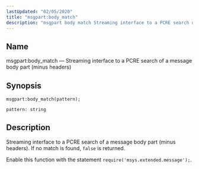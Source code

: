 ```yaml
---
lastUpdated: "02/05/2020"
title: "msgpart:body_match"
description: "msgpart body match Streaming interface to a PCRE search of a message body part minus headers msgpart body match pattern Streaming interface to a PCRE search of a message body part minus headers If no match is found false is returned Enable this function with the statement require msys extended..."
---
```


<a name="lua.ref.msgpart_body_match"></a> 
## Name

msgpart:body_match — Streaming interface to a PCRE search of a message body part (minus headers)

<a name="idp17029024"></a> 
## Synopsis

`msgpart:body_match(pattern);`

`pattern: string`<a name="idp17031952"></a> 
## Description

Streaming interface to a PCRE search of a message body part (minus headers). If no match is found, `false` is returned.

Enable this function with the statement `require('msys.extended.message');`.